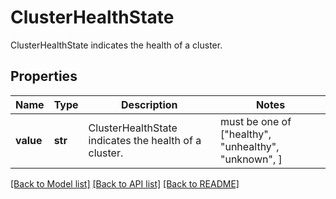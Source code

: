 # ClusterHealthState

ClusterHealthState indicates the health of a cluster.

## Properties
Name | Type | Description | Notes
------------ | ------------- | ------------- | -------------
**value** | **str** | ClusterHealthState indicates the health of a cluster. |  must be one of ["healthy", "unhealthy", "unknown", ]

[[Back to Model list]](../README.md#documentation-for-models) [[Back to API list]](../README.md#documentation-for-api-endpoints) [[Back to README]](../README.md)


